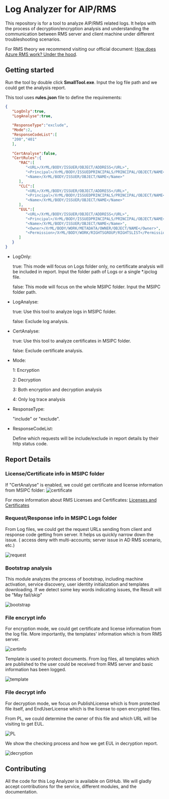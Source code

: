 
# Log Analyzer for AIP/RMS
This repository is for a tool to analyze AIP/RMS related logs. It helps with the process of decryption/encryption analysis and understanding the communication between RMS server and client machine under different troubleshooting scenarios.

For RMS theory we recommend visiting our official document: [How does Azure RMS work? Under the hood](https://docs.microsoft.com/en-us/azure/information-protection/how-does-it-work).

## Getting started
Run the tool by double click **SmallTool.exe**. Input the log file path and we could get the analysis report.

This tool uses **rules.json** file to define the requirements:
```json
{
   "LogOnly":true,
   "LogAnalyse":true,
   
   "ResponseType":"exclude",
   "Mode":2,
   "ResponseCodeList":[
   "200","401"
   ],
   
   "CertAnalyse":false,
   "CertRules":{
      "RAC":[
         "<URL>/XrML/BODY/ISSUER/OBJECT/ADDRESS</URL>",
         "<Principal>/XrML/BODY/ISSUEDPRINCIPALS/PRINCIPAL/OBJECT/NAME</Principal>",
         "<Name>/XrML/BODY/ISSUER/OBJECT/NAME</Name>"
      ],
      "CLC":[
         "<URL>/XrML/BODY/ISSUER/OBJECT/ADDRESS</URL>",
         "<Principal>/XrML/BODY/ISSUEDPRINCIPALS/PRINCIPAL/OBJECT/NAME</Principal>",
         "<Name>/XrML/BODY/ISSUER/OBJECT/NAME</Name>"
      ],
	  "EUL":[
         "<URL>/XrML/BODY/ISSUER/OBJECT/ADDRESS</URL>",
         "<Principal>/XrML/BODY/ISSUEDPRINCIPALS/PRINCIPAL/OBJECT/NAME</Principal>",
         "<Name>/XrML/BODY/ISSUER/OBJECT/NAME</Name>",
		 "<Owner>/XrML/BODY/WORK/METADATA/OWNER/OBJECT/NAME</Owner>",
		 "<Permission>/XrML/BODY/WORK/RIGHTSGROUP/RIGHTSLIST</Permission>"
      ]
   }
}
```

 - LogOnly:

   true: This mode will focus on Logs folder only, no certificate analysis will be included in report. Input the folder path of Logs or a single *.ipclog file.

   false: This mode will focus on the whole MSIPC folder. Input the MSIPC folder path.

 - LogAnalyse:

   true: Use this tool to analyze logs in MSIPC folder.

   false: Exclude log analysis.

 - CertAnalyse:

   true: Use this tool to analyze certificates in MSIPC folder.

   false: Exclude certificate analysis.

 - Mode:

   1: Encryption

   2: Decryption

   3: Both encryption and decryption analysis
   
   4: Only log trace analysis

 - ResponseType:

   "include" or "exclude".

 - ResponseCodeList:

   Define which requests will be include/exclude in report details by their http status code.

## Report Details

### License/Certificate info in MSIPC folder
If "CertAnalyse" is enabled, we could get certificate and license information from MSIPC folder:
![certificate](./Image/certificate.png)

For more information about RMS Licenses and Certificates: [Licenses and Certificates](https://techcommunity.microsoft.com/t5/security-compliance-and-identity/licenses-and-certificates-and-how-ad-rms-protects-and-consumes/ba-p/247309)

### Request/Response info in MSIPC Logs folder

From Log files, we could get the request URLs sending from client and response code getting from server. It helps us quickly narrow down the issue. (  access deny with multi-accounts; server issue in AD RMS scenario, etc.)

![request](./Image/request.png)

### Bootstrap analysis

This module analyzes the process of bootstrap, including machine activation, service discovery, user identity initialization and templates downloading. If we detect some key words indicating issues, the Result will be "May fail/skip"

![bootstrap](./Image/bootstrap.png)

### File encrypt info

For encryption mode, we could get certificate and license information from the log file. More importantly, the templates' information which is from RMS server.

![certinfo](./Image/certinfo.png)

Template is used to protect documents. From log files, all templates which are published to the user could be received from RMS server and basic information has been logged.

![template](./Image/template.png)

### File decrypt info

For decryption mode, we focus on PublishLicense which is from protected file itself, and EndUserLicense which is the license to open encrypted files.

From PL, we could determine the owner of this file and which URL will be visiting to get EUL.

![PL](./Image/PL.png)

We show the checking process and how we get EUL in decryption report. 

![decryption](./Image/decryption.png)

## Contributing

All the code for this Log Analyzer is available on GitHub. We will gladly accept contributions for the service, different modules, and the documentation.

